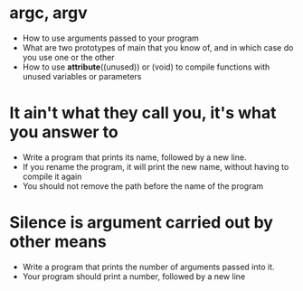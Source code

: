 # argc, argv
* How to use arguments passed to your program
* What are two prototypes of main that you know of, and in which case do you use one or the other
* How to use __attribute__((unused)) or (void) to compile functions with unused variables or parameters
# It ain't what they call you, it's what you answer to
* Write a program that prints its name, followed by a new line.
* If you rename the program, it will print the new name, without having to compile it again
* You should not remove the path before the name of the program
# Silence is argument carried out by other means
* Write a program that prints the number of arguments passed into it.
* Your program should print a number, followed by a new line 
